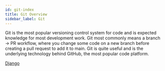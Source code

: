 ```yaml
---
id: git-index
title: Git Overview
sidebar_label: Git
---
```


Git is the most popular versioning control system for code and is expected knowledge for most development work. Git most commonly means a branch -> PR workflow, where you change some code on a new branch before creating a pull request to add it to main. Git is quite useful and is the underlying technology behind GitHub, the most popular code platform.

[Django](/docs/django/django-models)
